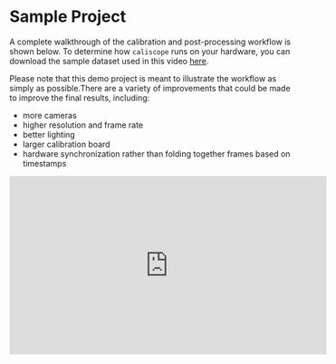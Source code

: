 # Sample Project

A complete walkthrough of the calibration and post-processing workflow is shown below. To determine how `caliscope` runs on your hardware, you can download the sample dataset used in this video [here](https://1drv.ms/f/c/a30b139c66ff49c7/EqIVjIRLQ9hEh7hLE7UysAcBvxa1Oqy8JlM8Cu1gg0mXKw?e=3PAYXa).

Please note that this demo project is meant to illustrate the workflow as simply as possible.There are a variety of improvements that could be made to improve the final results, including:

- more cameras
- higher resolution and frame rate
- better lighting
- larger calibration board
- hardware synchronization rather than folding together frames based on timestamps

<iframe width="560" height = "315" src="https://www.youtube.com/embed/voE3IKYtuIQ?si=U-ivFqX0trbjG5QA" title="YouTube video player" frameborder="0" allow="accelerometer; autoplay; clipboard-write; encrypted-media; gyroscope; picture-in-picture; web-share" referrerpolicy="strict-origin-when-cross-origin" allowfullscreen></iframe>

